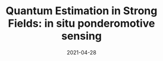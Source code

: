 ---
title: "Quantum Estimation in Strong Fields: in situ ponderomotive sensing"
collection: publications
permalink: " /publication/2021-04-28-Quantum Estimation in Strong Fields: in situ ponderomotive sensing"
date: 2021-04-28
venue: 'Phys. Rev. A'
paperurl: 'https://journals.aps.org/pra/abstract/10.1103/PhysRevA.103.043519'
citation: 'A.S. Maxwell, A. Serafini, S. Bose, C. Figueira de Morisson Faria, Phys. Rev. A 103, 043519 (2021)'
---